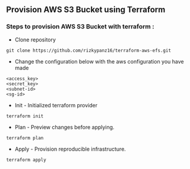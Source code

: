 ## Provision AWS S3 Bucket using Terraform

### Steps to provision AWS S3 Bucket with terraform :

- Clone repository
```
git clone https://github.com/rizkypanz16/terraform-aws-efs.git
```
- Change the configuration below with the aws configuration you have made 
```
<access_key>
<secret_key>
<subnet-id>
<sg-id>
```
- Init - Initialized terraform provider
```
terraform init
```
- Plan - Preview changes before applying.
```
terraform plan
```
- Apply - Provision reproducible infrastructure.
```
terraform apply
```
